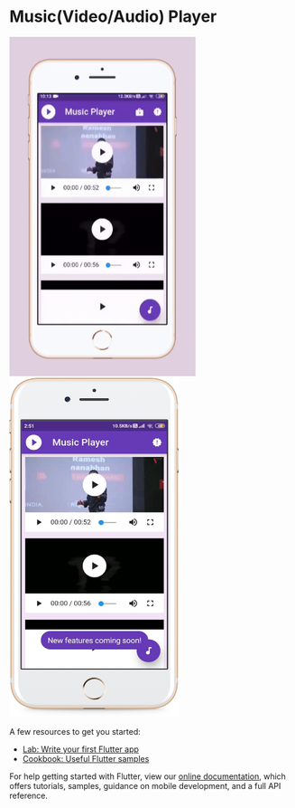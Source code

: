 # Music(Video/Audio) Player

<p float = "center"> 
  <img src="/ss/player.gif" height="600" width="330"  />
  <img src="/ss/mp1-Apple iPhone 7 Plus Gold [shadow].png" height="600" width="300" />
</p>

A few resources to get you started:

- [Lab: Write your first Flutter app](https://flutter.dev/docs/get-started/codelab)
- [Cookbook: Useful Flutter samples](https://flutter.dev/docs/cookbook)

For help getting started with Flutter, view our
[online documentation](https://flutter.dev/docs), which offers tutorials,
samples, guidance on mobile development, and a full API reference.
